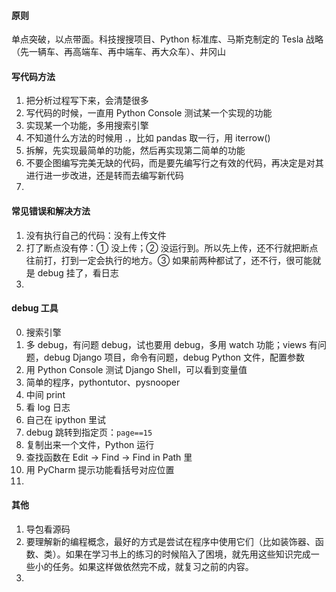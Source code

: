 
#### 原则  

单点突破，以点带面。科技搜搜项目、Python 标准库、马斯克制定的 Tesla 战略（先一辆车、再高端车、再中端车、再大众车）、井冈山  


#### 写代码方法  

1. 把分析过程写下来，会清楚很多  
2. 写代码的时候，一直用 Python Console 测试某一个实现的功能  
3. 实现某一个功能，多用搜索引擎  
4. 不知道什么方法的时候用 .，比如 pandas 取一行，用 iterrow()  
5. 拆解，先实现最简单的功能，然后再实现第二简单的功能  
6. 不要企图编写完美无缺的代码，而是要先编写行之有效的代码，再决定是对其进行进一步改进，还是转而去编写新代码  
7. 


#### 常见错误和解决方法  

1. 没有执行自己的代码：没有上传文件  
2. 打了断点没有停：① 没上传；② 没运行到。所以先上传，还不行就把断点往前打，打到一定会执行的地方。③ 如果前两种都试了，还不行，很可能就是 debug 挂了，看日志  
3.   


#### debug 工具  

0. 搜索引擎  
1. 多 debug，有问题 debug，试也要用 debug，多用 watch 功能；views 有问题，debug Django 项目，命令有问题，debug Python 文件，配置参数  
2. 用 Python Console 测试 Django Shell，可以看到变量值  
3. 简单的程序，pythontutor、pysnooper
4. 中间 print  
5. 看 log 日志  
6. 自己在 ipython 里试  
7. debug 跳转到指定页：`page==15`  
8. 复制出来一个文件，Python 运行  
9. 查找函数在 Edit -> Find -> Find in Path 里  
10. 用 PyCharm 提示功能看括号对应位置
11. 



#### 其他  

1. 导包看源码  
2. 要理解新的编程概念，最好的方式是尝试在程序中使用它们（比如装饰器、函数、类）。如果在学习书上的练习的时候陷入了困境，就先用这些知识完成一些小的任务。如果这样做依然完不成，就复习之前的内容。  
3. 



